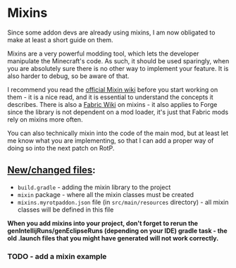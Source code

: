 # Mixins

Since some addon devs are already using mixins, I am now obligated to make at least a short guide on them.

Mixins are a very powerful modding tool, which lets the developer manipulate the Minecraft's code. As such, it should be used sparingly, when you are absolutely sure there is no other way to implement your feature. It is also harder to debug, so be aware of that.

I recommend you read the [official Mixin wiki](https://github.com/SpongePowered/Mixin/wiki) before you start working on them - it is a nice read, and it is essential to understand the concepts it describes. There is also a [Fabric Wiki](https://fabricmc.net/wiki/tutorial:mixin_introduction) on mixins - it also applies to Forge since the library is not dependent on a mod loader, it's just that Fabric mods rely on mixins more often.

You can also technically mixin into the code of the main mod, but at least let me know what you are implementing, so that I can add a proper way of doing so into the next patch on RotP.

## [New/changed files](https://github.com/StandoByte/RotP-Addon-example/compare/master...mixins):
- `build.gradle` - adding the mixin library to the project<br>
- `mixin` package - where all the mixin classes must be created<br>
- `mixins.myrotpaddon.json` file (in `src/main/resources` directory) - all mixin classes will be defined in this file<br>

<b>When you add mixins into your project, don't forget to rerun the genIntellijRuns/genEclipseRuns (depending on your IDE) gradle task - the old .launch files that you might have generated will not work correctly.</b>

### TODO - add a mixin example
